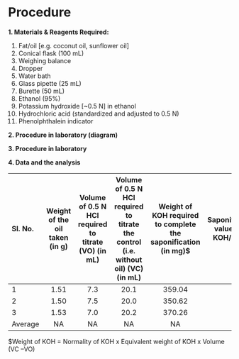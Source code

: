 # Procedure

**1. Materials & Reagents Required:**
1)	Fat/oil [e.g. coconut oil, sunflower oil] 
2)	Conical flask (100 mL) 
3)	Weighing balance 
4)	Dropper 
5)	Water bath 
6)	Glass pipette (25 mL) 
7)	Burette (50 mL)
8)	Ethanol (95%) 
9)	Potassium hydroxide [~0.5 N] in ethanol
10)	Hydrochloric acid (standardized and adjusted to 0.5 N)
11)	Phenolphthalein indicator

**2. Procedure in laboratory (diagram)**
<!--[doing correct format way ]
-->
**3. Procedure in laboratory**
    <!-- [for adding video here]
  -->

  
  **4. Data and the analysis**
  
| Sl. No. | Weight of the oil taken (in g)| Volume of 0.5 N HCl required to titrate (VO) (in mL)   | Volume of 0.5 N HCl required to titrate the control (i.e. without oil) (VC) (in mL)   | Weight of KOH required to complete the saponification (in mg)$  | Saponification value (mg of KOH/g of oil)    |
| :---        |    :----:   |         :----: | :----:  | :----:    |  ---: |
| 1      | 1.51     | 7.3   | 20.1  | 359.04    | 237.77    |
| 2   | 1.50        | 7.5      | 20.0   | 350.62      | 233.75      |
| 3   | 1.53        | 7.0      | 20.2   | 370.26        | 242.00      |
| Average   | NA        | NA     | NA | NA    | 237.84      |

$Weight of KOH = Normality of KOH x Equivalent weight of KOH x Volume (VC –VO)
